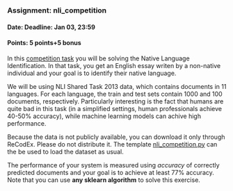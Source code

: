 ### Assignment: nli_competition
#### Date: Deadline: Jan 03, 23:59
#### Points: 5 points+5 bonus

In this [competition task](https://ufal.mff.cuni.cz/courses/npfl129/2122-winter#competitions) you will be solving the Native
Language Identification. In that task, you get an English essay writen by
a non-native individual and your goal is to identify their native language.

We will be using NLI Shared Task 2013 data, which contains documents in 11
languages. For each language, the train and test sets contain 1000 and 100
documents, respectively. Particularly interesting is the fact that humans are
quite bad in this task (in a simplified settings, human professionals achieve
40-50% accuracy), while machine learning models can achive high performance.

Because the data is not publicly available, you can download it only through
ReCodEx. Please do not distribute it. The template
[nli_competition.py](https://github.com/ufal/npfl129/tree/master/labs/10/nli_competition.py)
can the be used to load the dataset as usual.

The performance of your system is measured using _accuracy_ of correctly
predicted documents and your goal is to achieve at least 77% accuracy.
Note that you can use **any sklearn algorithm** to solve this exercise.
